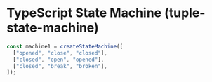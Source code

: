 # TypeScript State Machine (tuple-state-machine)

```ts
const machine1 = createStateMachine([
  ["opened", "close", "closed"],
  ["closed", "open", "opened"],
  ["closed", "break", "broken"],
]);
```

